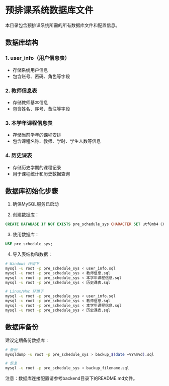 # 预排课系统数据库文件

本目录包含预排课系统所需的所有数据库文件和配置信息。

## 数据库结构

### 1. user_info（用户信息表）
- 存储系统用户信息
- 包含账号、密码、角色等字段

### 2. 教师信息表
- 存储教师基本信息
- 包含姓名、序号、备注等字段

### 3. 本学年课程信息表
- 存储当前学年的课程安排
- 包含课程名称、教师、学时、学生人数等信息

### 4. 历史课表
- 存储历史学期的课程记录
- 用于课程统计和历史数据查询

## 数据库初始化步骤

1. 确保MySQL服务已启动

2. 创建数据库：
```sql
CREATE DATABASE IF NOT EXISTS pre_schedule_sys CHARACTER SET utf8mb4 COLLATE utf8mb4_unicode_ci;
```

3. 使用数据库：
```sql
USE pre_schedule_sys;
```

4. 导入表结构和数据：
```bash
# Windows 环境下
mysql -u root -p pre_schedule_sys < user_info.sql
mysql -u root -p pre_schedule_sys < 教师信息.sql
mysql -u root -p pre_schedule_sys < 本学年课程信息.sql
mysql -u root -p pre_schedule_sys < 历史课表.sql

# Linux/Mac 环境下
mysql -u root -p pre_schedule_sys < user_info.sql
mysql -u root -p pre_schedule_sys < 教师信息.sql
mysql -u root -p pre_schedule_sys < 本学年课程信息.sql
mysql -u root -p pre_schedule_sys < 历史课表.sql
```

## 数据库备份

建议定期备份数据库：
```bash
# 备份
mysqldump -u root -p pre_schedule_sys > backup_$(date +%Y%m%d).sql

# 恢复
mysql -u root -p pre_schedule_sys < backup_filename.sql
```

注意：数据库连接配置请参考backend目录下的README.md文件。 